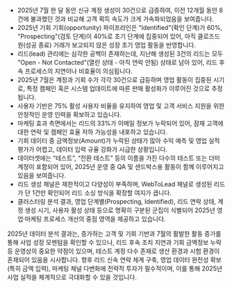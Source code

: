 - 2025년 7월 한 달 동안 신규 계정 생성이 30건으로 급증하여, 이전 12개월 동안 8건에 불과했던 것과 비교해 고객 획득 속도가 크게 가속화되었음을 보여줍니다.  
- 2025년 기회 기회(opportunity) 파이프라인은 "Identified"(확인 단계)가 60%, "Prospecting"(검토 단계)이 40%로 초기 단계에 집중되어 있어, 아직 클로즈드 원(성공 종료) 거래가 보고되지 않은 성장 초기 영업 활동을 반영합니다.  
- 리드(lead) 관리에는 심각한 공백이 존재하는데, 지난해 생성된 3건의 리드는 모두 "Open - Not Contacted"(열린 상태 - 아직 연락 안됨) 상태로 남아 있어, 리드 후속 프로세스의 지연이나 비효율이 의심됩니다.  
- 2025년 7월은 계정과 기회 수가 각각 30건으로 급등하며 영업 활동이 집중된 시기로, 특정 캠페인 혹은 시스템 업데이트에 따른 판매 활성화가 이루어진 것으로 추정됩니다.  
- 사용자 기반은 75% 활성 사용자 비율을 유지하여 영업 및 고객 서비스 지원을 위한 안정적인 운영 인력을 확보하고 있습니다.  
- 마케팅 효과 측면에서는 리드의 33%가 이메일 정보가 누락되어 있어, 잠재 고객에 대한 연락 및 캠페인 효율 저하 가능성을 내포하고 있습니다.  
- 기회 데이터 중 금액정보(Amount)가 누락된 상태가 많아 수익 예측 및 영업 실적 평가가 어렵고, 데이터 입력 규율 강화가 시급한 상황입니다.  
- 데이터셋에는 “테스트”, “전환 테스트” 등의 이름을 가진 다수의 테스트 또는 더미 계정이 포함되어 있어, 2025년 운영 중 QA 및 샌드박스용 활동이 함께 이루어지고 있음을 보여줍니다.  
- 리드 생성 채널은 제한적이고 다양성이 부족하며, WebToLead 채널로 생성된 리드가 단 1건만 확인되어 리드 소싱 방식을 확장할 여지가 큽니다.  
- 클러스터링 분석 결과, 영업 단계별(Prospecting, Identified), 리드 연락 상태, 계정 생성 시기, 사용자 활성 상태 등으로 명확히 구분된 군집이 식별되어 2025년 영업·마케팅 프로세스 개선의 중점 영역을 제공하고 있습니다.  

2025년 데이터 분석 결과는, 증가하는 고객 및 기회 기반과 7월의 활발한 활동 증가를 통해 사업 성장 모멘텀을 확인할 수 있으나, 리드 후속 조치 지연과 기회 금액정보 누락 등 운영상의 중요한 약점이 있으며, 테스트 계정 다수 존재로 생산 환경과 시험 환경이 혼재되어 있음을 시사합니다. 향후 리드 신속 연락 체계 구축, 영업 데이터 완전성 확보(특히 금액 입력), 마케팅 채널 다변화에 전략적 투자가 필수적이며, 이를 통해 2025년 사업 실적을 체계적으로 극대화할 수 있을 것입니다.